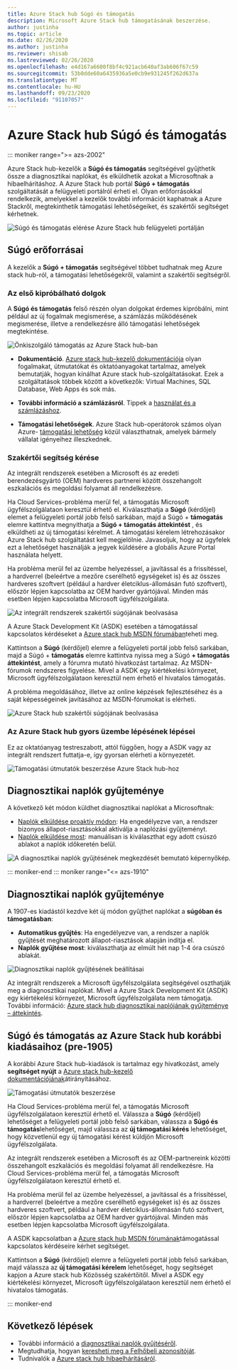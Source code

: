 ```yaml
---
title: Azure Stack hub Súgó és támogatás
description: Microsoft Azure Stack hub támogatásának beszerzése.
author: justinha
ms.topic: article
ms.date: 02/26/2020
ms.author: justinha
ms.reviewer: shisab
ms.lastreviewed: 02/26/2020
ms.openlocfilehash: e4d167a6600f8bf4c921acb640af3ab606f67c59
ms.sourcegitcommit: 53b0dde60a6435936a5e0cb9e931245f262d637a
ms.translationtype: MT
ms.contentlocale: hu-HU
ms.lasthandoff: 09/23/2020
ms.locfileid: "91107057"
---
```

# <a name="azure-stack-hub-help-and-support"></a>Azure Stack hub Súgó és támogatás

::: moniker range=">= azs-2002"

Azure Stack hub-kezelők a **Súgó és támogatás** segítségével gyűjthetik össze a diagnosztikai naplókat, és elküldhetik azokat a Microsoftnak a hibaelhárításhoz. A Azure Stack hub portál **Súgó + támogatás** szolgáltatását a felügyeleti portálról érheti el. Olyan erőforrásokkal rendelkezik, amelyekkel a kezelők további információt kaphatnak a Azure Stackről, megtekinthetik támogatási lehetőségeiket, és szakértői segítséget kérhetnek.  

![Súgó és támogatás elérése Azure Stack hub felügyeleti portálján](media/azure-stack-help-and-support/help-and-support.png)

## <a name="help-resources"></a>Súgó erőforrásai

A kezelők a **Súgó + támogatás** segítségével többet tudhatnak meg Azure stack hub-ról, a támogatási lehetőségekről, valamint a szakértői segítségről.

### <a name="things-to-try-first"></a>Az első kipróbálható dolgok

A **Súgó és támogatás** felső részén olyan dolgokat érdemes kipróbálni, mint például az új fogalmak megismerése, a számlázás működésének megismerése, illetve a rendelkezésre álló támogatási lehetőségek megtekintése.

![Önkiszolgáló támogatás az Azure Stack hub-ban](media/azure-stack-help-and-support/get-support-tiles.png)

- **Dokumentáció**. [Azure stack hub-kezelő dokumentációja](index.yml) olyan fogalmakat, útmutatókat és oktatóanyagokat tartalmaz, amelyek bemutatják, hogyan kínálhat Azure stack hub-szolgáltatásokat. Ezek a szolgáltatások többek között a következők: Virtual Machines, SQL Database, Web Apps és sok más.

- **További információ a számlázásról**. Tippek a [használat és a számlázáshoz](azure-stack-billing-and-chargeback.md).

- **Támogatási lehetőségek**. Azure Stack hub-operátorok számos olyan Azure- [támogatási lehetőség](https://aka.ms/azstacksupport) közül választhatnak, amelyek bármely vállalat igényeihez illeszkednek.

### <a name="get-expert-help"></a>Szakértői segítség kérése

Az integrált rendszerek esetében a Microsoft és az eredeti berendezésgyártó (OEM) hardveres partnerei között összehangolt eszkalációs és megoldási folyamat áll rendelkezésre.

Ha Cloud Services-probléma merül fel, a támogatás Microsoft ügyfélszolgálataon keresztül érhető el. Kiválaszthatja a **Súgó** (kérdőjel) elemet a felügyeleti portál jobb felső sarkában, majd a Súgó + **támogatás** elemre kattintva megnyithatja a **Súgó + támogatás áttekintést** , és elküldheti az új támogatási kérelmet. A támogatási kérelem létrehozásakor Azure Stack hub szolgáltatást kell megjelölnie. Javasoljuk, hogy az ügyfelek ezt a lehetőséget használják a jegyek küldésére a globális Azure Portal használata helyett.

Ha probléma merül fel az üzembe helyezéssel, a javítással és a frissítéssel, a hardverrel (beleértve a mezőre cserélhető egységeket is) és az összes hardveres szoftvert (például a hardver életciklus-állomásán futó szoftvert), először lépjen kapcsolatba az OEM hardver gyártójával. Minden más esetben lépjen kapcsolatba Microsoft ügyfélszolgálata.

![Az integrált rendszerek szakértői súgójának beolvasása](media/azure-stack-help-and-support/get-support-integrated.png)

A Azure Stack Development Kit (ASDK) esetében a támogatással kapcsolatos kérdéseket a [Azure stack hub MSDN fórumában](https://social.msdn.microsoft.com/Forums/azure/home?forum=azurestack)teheti meg.

Kattintson a **Súgó** (kérdőjel) elemre a felügyeleti portál jobb felső sarkában, majd a Súgó + **támogatás** elemre kattintva nyissa meg a Súgó **+ támogatás áttekintést**, amely a fórumra mutató hivatkozást tartalmaz. Az MSDN-fórumok rendszeres figyelése. Mivel a ASDK egy kiértékelési környezet, Microsoft ügyfélszolgálataon keresztül nem érhető el hivatalos támogatás.

A probléma megoldásához, illetve az online képzések fejlesztéséhez és a saját képességeinek javításához az MSDN-fórumokat is elérheti.

![Azure Stack hub szakértői súgójának beolvasása](media/azure-stack-help-and-support/get-support-cards.png)

### <a name="get-up-to-speed-with-azure-stack-hub"></a>Az Azure Stack hub gyors üzembe lépésének lépései

Ez az oktatóanyag testreszabott, attól függően, hogy a ASDK vagy az integrált rendszert futtatja-e, így gyorsan elérheti a környezetét.

![Támogatási útmutatók beszerzése Azure Stack hub-hoz](media/azure-stack-help-and-support/get-support-tutorials.png)

## <a name="diagnostic-log-collection"></a>Diagnosztikai naplók gyűjteménye

A következő két módon küldhet diagnosztikai naplókat a Microsoftnak:

- [Naplók elküldése proaktív módon](./azure-stack-configure-automatic-diagnostic-log-collection.md?view=azs-2002): Ha engedélyezve van, a rendszer bizonyos állapot-riasztásokkal aktiválja a naplózási gyűjteményt.
- [Naplók elküldése most](./azure-stack-configure-on-demand-diagnostic-log-collection-portal.md?view=azs-2002): manuálisan is kiválaszthat egy adott csúszó ablakot a naplók időkeretén belül.

![A diagnosztikai naplók gyűjtésének megkezdését bemutató képernyőkép.](media/azure-stack-help-and-support/banner-enable-automatic-log-collection.png)

::: moniker-end
::: moniker range="<= azs-1910"

## <a name="diagnostic-log-collection"></a>Diagnosztikai naplók gyűjteménye

A 1907-es kiadástól kezdve két új módon gyűjthet naplókat a **súgóban és támogatásban**:

- **Automatikus gyűjtés**: Ha engedélyezve van, a rendszer a naplók gyűjtését meghatározott állapot-riasztások alapján indítja el.
- **Naplók gyűjtése most**: kiválaszthatja az elmúlt hét nap 1-4 óra csúszó ablakát.

![Diagnosztikai naplók gyűjtésének beállításai](media/azure-stack-automatic-log-collection/azure-stack-log-collection-overview.png)

Az integrált rendszerek a Microsoft ügyfélszolgálata segítségével oszthatják meg a diagnosztikai naplókat. Mivel a Azure Stack Development Kit (ASDK) egy kiértékelési környezet, Microsoft ügyfélszolgálata nem támogatja. További információ: [Azure stack hub diagnosztikai naplójának gyűjteménye – áttekintés](azure-stack-diagnostic-log-collection-overview.md).

## <a name="help-and-support-for-earlier-releases-azure-stack-hub-pre-1905"></a>Súgó és támogatás az Azure Stack hub korábbi kiadásaihoz (pre-1905)

A korábbi Azure Stack hub-kiadások is tartalmaz egy hivatkozást, amely **segítséget nyújt** a [Azure stack hub-kezelő dokumentációjának](https://aka.ms/adminportaldocs)átirányításához.

![Támogatási útmutatók beszerzése](media/azure-stack-help-and-support/get-support-previous.png)

Ha Cloud Services-probléma merül fel, a támogatás Microsoft ügyfélszolgálataon keresztül érhető el. Válassza a **Súgó** (kérdőjel) lehetőséget a felügyeleti portál jobb felső sarkában, válassza a **Súgó és támogatás**lehetőséget, majd válassza az **új támogatási kérés** lehetőséget, hogy közvetlenül egy új támogatási kérést küldjön Microsoft ügyfélszolgálata.

Az integrált rendszerek esetében a Microsoft és az OEM-partnereink közötti összehangolt eszkalációs és megoldási folyamat áll rendelkezésre. Ha Cloud Services-probléma merül fel, a támogatás Microsoft ügyfélszolgálataon keresztül érhető el.

Ha probléma merül fel az üzembe helyezéssel, a javítással és a frissítéssel, a hardverrel (beleértve a mezőre cserélhető egységeket is) és az összes hardveres szoftvert, például a hardver életciklus-állomásán futó szoftvert, először lépjen kapcsolatba az OEM hardver gyártójával. Minden más esetben lépjen kapcsolatba Microsoft ügyfélszolgálata.

A ASDK kapcsolatban a [Azure stack hub MSDN fórumának](https://social.msdn.microsoft.com/Forums/azure/home?forum=azurestack)támogatással kapcsolatos kérdéseire kérhet segítséget.

Kattintson a **Súgó** (kérdőjel) elemre a felügyeleti portál jobb felső sarkában, majd válassza az **új támogatási kérelem** lehetőséget, hogy segítséget kapjon a Azure stack hub Közösség szakértőitől. Mivel a ASDK egy kiértékelési környezet, Microsoft ügyfélszolgálataon keresztül nem érhető el hivatalos támogatás.

::: moniker-end

## <a name="next-steps"></a>Következő lépések

- További információ a [diagnosztikai naplók gyűjtéséről](./azure-stack-diagnostic-log-collection-overview.md?view=azs-2002).
- Megtudhatja, hogyan [keresheti meg a Felhőbeli azonosítóját](azure-stack-find-cloud-id.md).
- Tudnivalók a [Azure stack hub hibaelhárításáról](azure-stack-troubleshooting.md).

